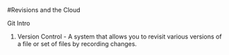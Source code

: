 #Revisions and the Cloud

Git Intro
1. Version Control - A system that allows you to revisit various versions of a file or set of files by recording changes.
